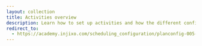 ```yaml
---
layout: collection
title: Activities overview
description: Learn how to set up activities and how the different configuration options help you meet your organization's needs.
redirect_to:
  - https://academy.injixo.com/scheduling_configuration/planconfig-005-en-why-is-configuration-important
---
```

